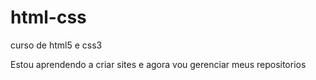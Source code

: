 # html-css
 curso de html5 e css3

 Estou aprendendo a criar sites e agora vou gerenciar  meus repositorios
